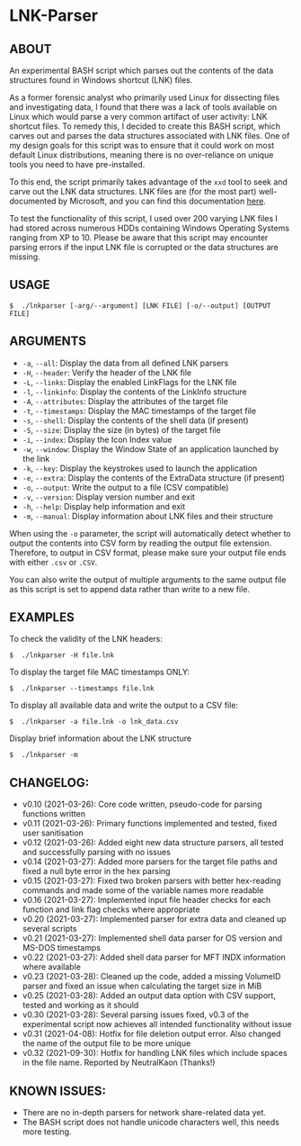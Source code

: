 # LNK-Parser

## ABOUT
An experimental BASH script which parses out the contents of the data structures found in Windows shortcut (LNK) files.

As a former forensic analyst who primarily used Linux for dissecting files and investigating data, I found that there was a lack of tools available on Linux which would parse a very common artifact of user activity: LNK shortcut files. To remedy this, I decided to create this BASH script, which carves out and parses the data structures associated with LNK files. One of my design goals for this script was to ensure that it could work on most default Linux distributions, meaning there is no over-reliance on unique tools you need to have pre-installed. 

To this end, the script primarily takes advantage of the `xxd` tool to seek and carve out the LNK data structures. LNK files are (for the most part) well-documented by Microsoft, and you can find this documentation [here](https://docs.microsoft.com/en-us/openspecs/windows_protocols/ms-shllink).

To test the functionality of this script, I used over 200 varying LNK files I had stored across numerous HDDs containing Windows Operating Systems ranging from XP to 10. Please be aware that this script may encounter parsing errors if the input LNK file is corrupted or the data structures are missing.

## USAGE
```shell
$  ./lnkparser [-arg/--argument] [LNK FILE] [-o/--output] [OUTPUT FILE]
```

## ARGUMENTS

* `-a`, `--all`:        Display the data from all defined LNK parsers
* `-H`, `--header`:     Verify the header of the LNK file
* `-L`, `--links`:      Display the enabled LinkFlags for the LNK file
* `-l`, `--linkinfo`:   Display the contents of the LinkInfo structure
* `-A`, `--attributes`: Display the attributes of the target file
* `-t`, `--timestamps`: Display the MAC timestamps of the target file
* `-s`, `--shell`:      Display the contents of the shell data (if present)
* `-S`, `--size`:       Display the size (in bytes) of the target file
* `-i`, `--index`:      Display the Icon Index value
* `-w`, `--window`:     Display the Window State of an application launched by the link
* `-k`, `--key`:        Display the keystrokes used to launch the application
* `-e`, `--extra`:      Display the contents of the ExtraData structure (if present)
* `-o`, `--output`:     Write the output to a file (CSV compatible)
* `-v`, `--version`:    Display version number and exit
* `-h`, `--help`:       Display help information and exit
* `-m`, `--manual`:     Display information about LNK files and their structure
        
When using the `-o` parameter, the script will automatically detect whether to output the contents into CSV form by reading the output file extension. Therefore, to output in CSV format, please make sure your output file ends with either `.csv` or `.CSV`.

You can also write the output of multiple arguments to the same output file as this script is set to append data rather than write to a new file.

## EXAMPLES

To check the validity of the LNK headers:
```shell
$  ./lnkparser -H file.lnk
```

To display the target file MAC timestamps ONLY:
```shell
$  ./lnkparser --timestamps file.lnk
```

To display all available data and write the output to a CSV file:
```shell
$  ./lnkparser -a file.lnk -o lnk_data.csv
```

Display brief information about the LNK structure
```shell
$  ./lnkparser -m
```

## CHANGELOG:
* v0.10 (2021-03-26):  Core code written, pseudo-code for parsing functions written
* v0.11 (2021-03-26):  Primary functions implemented and tested, fixed user sanitisation
* v0.12 (2021-03-26):  Added eight new data structure parsers, all tested and successfully parsing with no issues
* v0.14 (2021-03-27):  Added more parsers for the target file paths and fixed a null byte error in the hex parsing
* v0.15 (2021-03-27):  Fixed two broken parsers with better hex-reading commands and made some of the variable names more readable
* v0.16 (2021-03-27):  Implemented input file header checks for each function and link flag checks where appropriate
* v0.20 (2021-03-27):  Implemented parser for extra data and cleaned up several scripts
* v0.21 (2021-03-27):  Implemented shell data parser for OS version and MS-DOS timestamps
* v0.22 (2021-03-27):  Added shell data parser for MFT INDX information where available
* v0.23 (2021-03-28):  Cleaned up the code, added a missing VolumeID parser and fixed an issue when calculating the target size in MiB
* v0.25 (2021-03-28):  Added an output data option with CSV support, tested and working as it should
* v0.30 (2021-03-28):  Several parsing issues fixed, v0.3 of the experimental script now achieves all intended functionality without issue
* v0.31 (2021-04-08):  Hotfix for file deletion output error. Also changed the name of the output file to be more unique
* v0.32 (2021-09-30):  Hotfix for handling LNK files which include spaces in the file name. Reported by NeutralKaon (Thanks!)


## KNOWN ISSUES:

* There are no in-depth parsers for network share-related data yet.
* The BASH script does not handle unicode characters well, this needs more testing.
